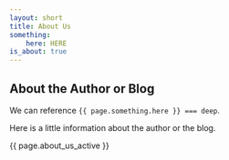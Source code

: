 ```yaml
---
layout: short
title: About Us
something:
    here: HERE
is_about: true
---
```

## About the Author or Blog

We can reference `{{ page.something.here }} === deep`.

Here is a little information about the author or the blog.

{{ page.about_us_active }}
